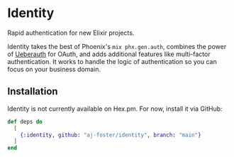 # Identity

Rapid authentication for new Elixir projects.

Identity takes the best of Phoenix's `mix phx.gen.auth`, combines the power of [Ueberauth](https://github.com/ueberauth/ueberauth) for OAuth, and adds additional features like multi-factor authentication.
It works to handle the logic of authentication so you can focus on your business domain.

## Installation

Identity is not currently available on Hex.pm. For now, install it via GitHub:

```elixir
def deps do
  [
    {:identity, github: "aj-foster/identity", branch: "main"}
  ]
end
```
